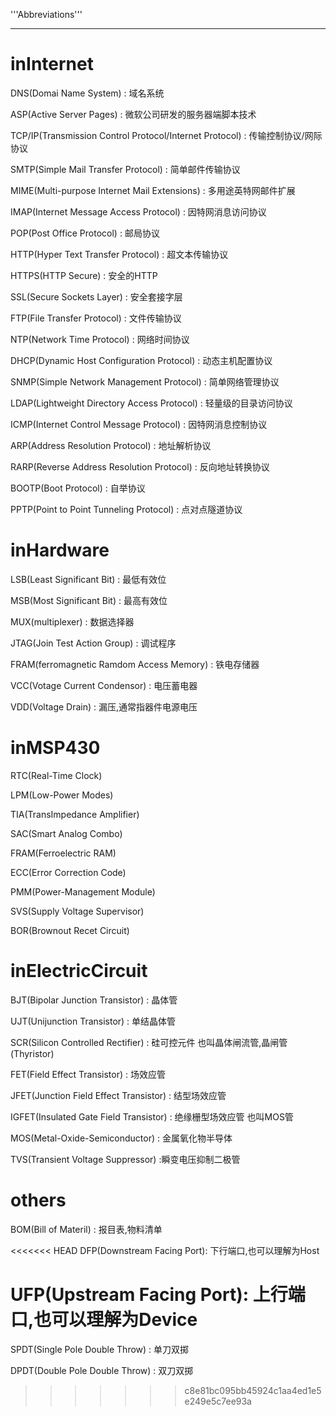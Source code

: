 '''Abbreviations'''

--------

# inInternet

DNS(Domai Name System)
: 域名系统

ASP(Active Server Pages)
: 微软公司研发的服务器端脚本技术

TCP/IP(Transmission Control Protocol/Internet Protocol)
: 传输控制协议/网际协议

SMTP(Simple Mail Transfer Protocol)
: 简单邮件传输协议

MIME(Multi-purpose Internet Mail Extensions)
: 多用途英特网邮件扩展

IMAP(Internet Message Access Protocol)
: 因特网消息访问协议

POP(Post Office Protocol)
: 邮局协议

HTTP(Hyper Text Transfer Protocol)
: 超文本传输协议

HTTPS(HTTP Secure)
: 安全的HTTP

SSL(Secure Sockets Layer)
: 安全套接字层

FTP(File Transfer Protocol)
: 文件传输协议

NTP(Network Time Protocol)
: 网络时间协议

DHCP(Dynamic Host Configuration Protocol)
: 动态主机配置协议

SNMP(Simple Network Management Protocol)
: 简单网络管理协议

LDAP(Lightweight Directory Access Protocol)
: 轻量级的目录访问协议

ICMP(Internet Control Message Protocol)
: 因特网消息控制协议

ARP(Address Resolution Protocol)
: 地址解析协议

RARP(Reverse Address Resolution Protocol)
: 反向地址转换协议

BOOTP(Boot Protocol)
: 自举协议

PPTP(Point to Point Tunneling Protocol)
: 点对点隧道协议

# inHardware

LSB(Least Significant Bit)
: 最低有效位

MSB(Most Significant Bit)
: 最高有效位

MUX(multiplexer)
: 数据选择器

JTAG(Join Test Action Group)
: 调试程序

FRAM(ferromagnetic Ramdom Access Memory)
: 铁电存储器

VCC(Votage Current Condensor)
: 电压蓄电器

VDD(Voltage Drain)
: 漏压,通常指器件电源电压


# inMSP430
RTC(Real-Time Clock)

LPM(Low-Power Modes)

TIA(TransImpedance Amplifier)

SAC(Smart Analog Combo)

FRAM(Ferroelectric RAM)

ECC(Error Correction Code)

PMM(Power-Management Module)

SVS(Supply Voltage Supervisor)

BOR(Brownout Recet Circuit)

# inElectricCircuit

BJT(Bipolar Junction Transistor)
: 晶体管

UJT(Unijunction Transistor)
: 单结晶体管

SCR(Silicon Controlled Rectifier)
: 硅可控元件  也叫晶体闸流管,晶闸管(Thyristor)

FET(Field Effect Transistor)
: 场效应管

JFET(Junction Field Effect Transistor)
: 结型场效应管

IGFET(Insulated Gate Field Transistor)
: 绝缘栅型场效应管  也叫MOS管

MOS(Metal-Oxide-Semiconductor)
: 金属氧化物半导体

TVS(Transient Voltage Suppressor)
:瞬变电压抑制二极管

# others

BOM(Bill of Materil)
: 报目表,物料清单

<<<<<<< HEAD
DFP(Downstream Facing Port): 下行端口,也可以理解为Host

UFP(Upstream Facing Port): 上行端口,也可以理解为Device
=======
SPDT(Single Pole Double Throw)
: 单刀双掷

DPDT(Double Pole Double Throw)
: 双刀双掷
>>>>>>> c8e81bc095bb45924c1aa4ed1e5e249e5c7ee93a





